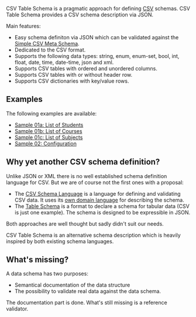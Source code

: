 CSV Table Schema is a pragmatic approach for defining [CSV](https://datatracker.ietf.org/doc/html/rfc4180) schemas. CSV Table Schema provides a CSV schema description via JSON.

Main features:

+ Easy schema definiton via JSON which can be validated against the [Simple CSV Meta Schema](https://github.com/csv-table-schema/csv-table-schema.spec/blob/main/src/csv-table-schema.json).
+ Dedicated to the CSV format.
+ Supports the following data types: string, enum, enum-set, bool, int, float, date, time, date-time, json and xml.
+ Supports CSV tables with ordered and unordered columns.
+ Supports CSV tables with or without header row.
+ Supports CSV dictionaries with key/value rows.

## Examples

The following examples are available:

* [Sample 01a: List of Students](https://github.com/csv-table-schema/csv-table-schema.spec/blob/main/samples/sample01a.scsv.json)
* [Sample 01b: List of Courses](https://github.com/csv-table-schema/csv-table-schema.spec/blob/main/samples/sample01b.scsv.json)
* [Sample 01c: List of Subjects](https://github.com/csv-table-schema/csv-table-schema.spec/blob/main/samples/sample01b.scsv.json)
* [Sample 02: Configuration](https://github.com/csv-table-schema/csv-table-schema.spec/blob/main/samples/sample02.scsv.json)

## Why yet another CSV schema definition?

Unlike JSON or XML there is no well established schema definition language for CSV. But we are of course not the first ones with a proposal:

+ The [CSV Schema Language](https://digital-preservation.github.io/csv-schema/csv-schema-1.2.html) is a language for defining and validating CSV data. It uses its [own domain language](http://digital-preservation.github.io/csv-schema/csv-schema-1.2.html#ebnf) for describing the schema. 
+ The [Table Schema](https://specs.frictionlessdata.io/table-schema/) is a format to declare a schema for tabular data (CSV is just one example). The schema is designed to be expressible in JSON.

Both approaches are well thought but sadly didn't suit our needs.

CSV Table Schema is an alternative schema description which is heavily inspired by both existing schema languages.

## What's missing?

A data schema has two purposes:

+ Semantical documentation of the data structure
+ The possibility to validate real data against the data schema.

The documentation part is done. What's still missing is a reference validator.
